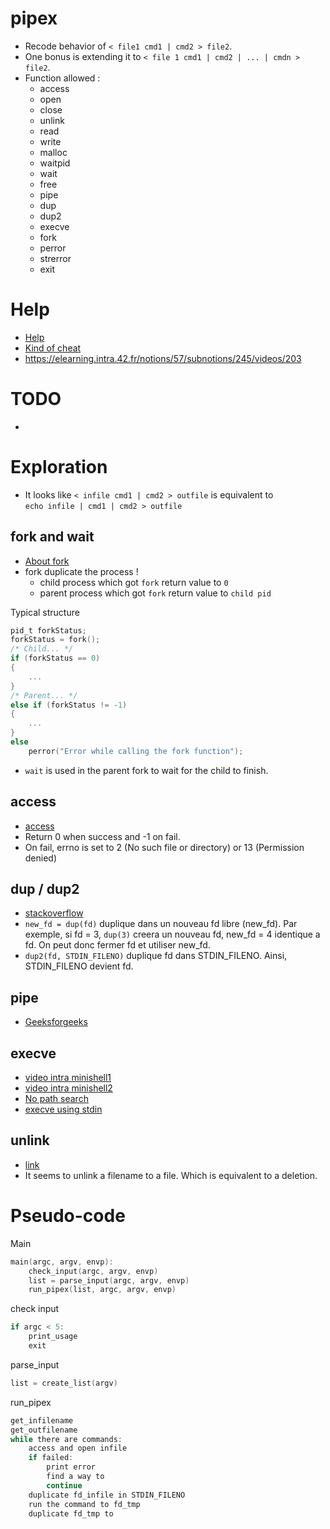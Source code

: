 # pipex

- Recode behavior of `< file1 cmd1 | cmd2 > file2`.
- One bonus is extending it to `< file 1 cmd1 | cmd2 | ... | cmdn > file2`.
- Function allowed :
	- access
	- open
	- close
	- unlink
	- read
	- write
	- malloc
	- waitpid
	- wait
	- free
	- pipe
	- dup
	- dup2
	- execve
	- fork
	- perror
	- strerror
	- exit


# Help

- [Help](https://n-pn.fr/t/2318-c--programmation-systeme-execve-fork-et-pipe)
- [Kind of cheat](https://csnotes.medium.com/pipex-tutorial-42-project-4469f5dd5901)
- https://elearning.intra.42.fr/notions/57/subnotions/245/videos/203

# TODO

-

# Exploration

- It looks like `< infile cmd1 | cmd2 > outfile` is equivalent to \
`echo infile | cmd1 | cmd2 > outfile`

## fork and wait

- [About fork](https://linuxhint.com/c_fork_system_call/)
- fork duplicate the process !
	- child process which got `fork` return value to `0`
	- parent process which got `fork` return value to `child pid`

Typical structure

```c
pid_t forkStatus;
forkStatus = fork();
/* Child... */
if (forkStatus == 0)
{
	...
}
/* Parent... */
else if (forkStatus != -1)
{
	...
}
else
	perror("Error while calling the fork function");
```

- `wait` is used in the parent fork to wait for the child to finish.

## access

- [access](https://codeforwin.org/2018/03/c-program-check-file-or-directory-exists-not.html)
- Return 0 when success and -1 on fail.
- On fail, errno is set to 2 (No such file or directory) or 13 (Permission denied)

## dup / dup2

- [stackoverflow](https://stackoverflow.com/questions/7861611/can-someone-explain-what-dup-in-c-does)
- `new_fd = dup(fd)` duplique dans un nouveau fd libre (new_fd). Par exemple, si fd = 3, `dup(3)` creera un nouveau fd, new_fd = 4 identique a fd. On peut donc fermer fd et utiliser new_fd.
- `dup2(fd, STDIN_FILENO)` duplique fd dans STDIN_FILENO. Ainsi, STDIN_FILENO devient fd.

## pipe

- [Geeksforgeeks](https://www.geeksforgeeks.org/pipe-system-call/)

## execve

- [video intra minishell1](https://elearning.intra.42.fr/notions/minishell/subnotions)
- [video intra minishell2](https://cdn.intra.42.fr/video/video/203/low_d_ft_sh2.mp4)
- [No path search](https://stackoverflow.com/questions/10068327/what-does-execve-do)
- [execve using stdin](https://stackoverflow.com/questions/36083984/execve-with-redirected-stdin-from-file)

## unlink

- [link](https://linuxhint.com/unlink-system-call-in-c/)
- It seems to unlink a filename to a file. Which is equivalent to a deletion.


# Pseudo-code

Main

```c
main(argc, argv, envp):
	check_input(argc, argv, envp)
	list = parse_input(argc, argv, envp)
	run_pipex(list, argc, argv, envp)
```

check input

```c
if argc < 5:
	print_usage
	exit
```

parse_input

```c
list = create_list(argv)
```

run_pipex

```c
get_infilename
get_outfilename
while there are commands:
	access and open infile
	if failed:
		print error
		find a way to
		continue
	duplicate fd_infile in STDIN_FILENO
	run the command to fd_tmp
	duplicate fd_tmp to 

```
